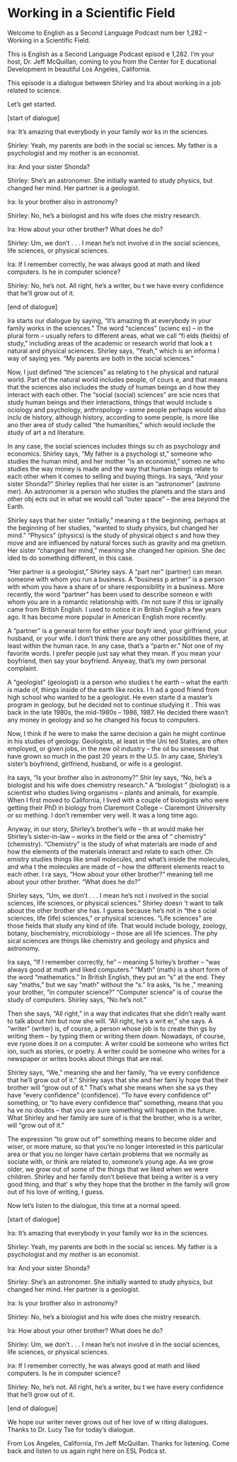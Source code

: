 # Working in a Scientific Field

Welcome to English as a Second Language Podcast num ber 1,282 – Working in a Scientific Field.

This is English as a Second Language Podcast episod e 1,282. I’m your host, Dr. Jeff McQuillan, coming to you from the Center for E ducational Development in beautiful Los Angeles, California.

This episode is a dialogue between Shirley and Ira about working in a job related to science.

Let’s get started.

[start of dialogue]

Ira: It’s amazing that everybody in your family wor ks in the sciences.

Shirley: Yeah, my parents are both in the social sc iences. My father is a psychologist and my mother is an economist.

Ira: And your sister Shonda?

Shirley: She’s an astronomer. She initially wanted to study physics, but changed her mind. Her partner is a geologist.

Ira: Is your brother also in astronomy?

Shirley: No, he’s a biologist and his wife does che mistry research.

Ira: How about your other brother? What does he do?

Shirley: Um, we don’t . . . I mean he’s not involve d in the social sciences, life sciences, or physical sciences.

Ira: If I remember correctly, he was always good at  math and liked computers. Is he in computer science?

Shirley: No, he’s not. All right, he’s a writer, bu t we have every confidence that he’ll grow out of it.

[end of dialogue]

 Ira starts our dialogue by saying, “It’s amazing th at everybody in your family works in the sciences.” The word “sciences” (scienc es) – in the plural form – usually refers to different areas, what we call “fi elds (fields) of study,” including areas of the academic or research world that look a t natural and physical sciences. Shirley says, “Yeah,” which is an informa l way of saying yes. “My parents are both in the social sciences.”

Now, I just defined “the sciences” as relating to t he physical and natural world. Part of the natural world includes people, of cours e, and that means that the sciences also includes the study of human beings an d how they interact with each other. The “social (social) sciences” are scie nces that study human beings and their interactions, things that would include s ociology and psychology, anthropology – some people perhaps would also inclu de history, although history, according to some people, is more like ano ther area of study called “the humanities,” which would include the study of art a nd literature.

In any case, the social sciences includes things su ch as psychology and economics. Shirley says, “My father is a psychologi st,” someone who studies the human mind, and her mother “is an economist,” someo ne who studies the way money is made and the way that human beings relate to each other when it comes to selling and buying things. Ira says, “And your sister Shonda?” Shirley replies that her sister is an “astronomer” (astrono mer). An astronomer is a person who studies the planets and the stars and other obj ects out in what we would call “outer space” – the area beyond the Earth.

Shirley says that her sister “initially,” meaning a t the beginning, perhaps at the beginning of her studies, “wanted to study physics,  but changed her mind.” “Physics” (physics) is the study of physical object s and how they move and are influenced by natural forces such as gravity and ma gnetism. Her sister “changed her mind,” meaning she changed her opinion. She dec ided to do something different, in this case.

“Her partner is a geologist,” Shirley says. A “part ner” (partner) can mean someone with whom you run a business. A “business p artner” is a person with whom you have a share of or share responsibility in  a business. More recently, the word “partner” has been used to describe someon e with whom you are in a romantic relationship with. I’m not sure if this or iginally came from British English. I used to notice it in British English a few years ago. It has become more popular in American English more recently.

A “partner” is a general term for either your boyfr iend, your girlfriend, your husband, or your wife. I don’t think there are any other possibilities there, at least within the human race. In any case, that’s a “partn er.” Not one of my favorite words. I prefer people just say what they mean. If you mean your boyfriend, then say your boyfriend. Anyway, that’s my own personal complaint.

A “geologist” (geologist) is a person who studies t he earth – what the earth is made of, things inside of the earth like rocks. I h ad a good friend from high school who wanted to be a geologist. He even starte d a master’s program in geology, but he decided not to continue studying it . This was back in the late 1980s, the mid-1980s – 1986, 1987. He decided there  wasn’t any money in geology and so he changed his focus to computers.

Now, I think if he were to make the same decision a gain he might continue in his studies of geology. Geologists, at least in the Uni ted States, are often employed, or given jobs, in the new oil industry – the oil bu sinesses that have grown so much in the past 20 years in the U.S. In any case, Shirley’s sister’s boyfriend, girlfriend, husband, or wife is a geologist.

Ira says, “Is your brother also in astronomy?” Shir ley says, “No, he’s a biologist and his wife does chemistry research.” A “biologist ” (biologist) is a scientist who studies living organisms – plants and animals, for example. When I first moved to California, I lived with a couple of biologists who  were getting their PhD in biology from Claremont College – Claremont University or so mething. I don’t remember very well. It was a long time ago.

Anyway, in our story, Shirley’s brother’s wife – th at would make her Shirley’s sister-in-law – works in the field or the area of “ chemistry” (chemistry). “Chemistry” is the study of what materials are made  of and how the elements of the materials interact and relate to each other. Ch emistry studies things like small molecules, and what’s inside the molecules, and wha t the molecules are made of – how the different elements react to each other. I ra says, “How about your other brother?” meaning tell me about your other brother.  “What does he do?”

Shirley says, “Um, we don’t . . . I mean he’s not i nvolved in the social sciences, life sciences, or physical sciences.” Shirley doesn ’t want to talk about the other brother she has. I guess because he’s not in “the s ocial sciences, life (life) sciences,” or physical sciences. “Life sciences” are those fields that study any kind of life. That would include biology, zoology, botany, biochemistry, microbiology – those are all life sciences. The phy sical sciences are things like chemistry and geology and physics and astronomy.

Ira says, “If I remember correctly, he” – meaning S hirley’s brother – “was always good at math and liked computers.” “Math” (math) is  a short form of the word “mathematics.” In British English, they put an “s” at the end. They say “maths,” but we say “math” without the “s.” Ira asks, “Is he ,” meaning your brother, “in computer science?” “Computer science” is of course the study of computers. Shirley says, “No he’s not.”

Then she says, “All right,” in a way that indicates  that she didn’t really want to talk about him but now she will. “All right, he’s a writ er,” she says. A “writer” (writer) is, of course, a person whose job is to create thin gs by writing them – by typing them or writing them down. Nowadays, of course, eve ryone does it on a computer. A writer could be someone who writes fict ion, such as stories, or poetry. A writer could be someone who writes for a newspaper or writes books about things that are real.

Shirley says, “We,” meaning she and her family, “ha ve every confidence that he’ll grow out of it.” Shirley says that she and her fami ly hope that their brother will “grow out of it.” That’s what she means when she sa ys they have “every confidence” (confidence). “To have every confidence  of” something, or “to have every confidence that” something, means that you ha ve no doubts – that you are sure something will happen in the future. What Shirley and her family are sure of is that the  brother, who is a writer, will “grow out of it.”

The expression “to grow out of” something means to become older and wiser, or more mature, so that you’re no longer interested in  this particular area or that you no longer have certain problems that we normally as sociate with, or think are related to, someone’s young age. As we grow older, we grow out of some of the things that we liked when we were children. Shirley  and her family don’t believe that being a writer is a very good thing, and that’ s why they hope that the brother in the family will grow out of his love of writing,  I guess.

Now let’s listen to the dialogue, this time at a normal speed.

[start of dialogue]

Ira: It’s amazing that everybody in your family wor ks in the sciences.

Shirley: Yeah, my parents are both in the social sc iences. My father is a psychologist and my mother is an economist.

Ira: And your sister Shonda?

 Shirley: She’s an astronomer. She initially wanted to study physics, but changed her mind. Her partner is a geologist.

Ira: Is your brother also in astronomy?

Shirley: No, he’s a biologist and his wife does che mistry research.

Ira: How about your other brother? What does he do?

Shirley: Um, we don’t . . . I mean he’s not involve d in the social sciences, life sciences, or physical sciences.

Ira: If I remember correctly, he was always good at  math and liked computers. Is he in computer science?

Shirley: No, he’s not. All right, he’s a writer, bu t we have every confidence that he’ll grow out of it.

[end of dialogue]

We hope our writer never grows out of her love of w riting dialogues. Thanks to Dr. Lucy Tse for today’s dialogue.

From Los Angeles, California, I’m Jeff McQuillan. Thanks for listening. Come back and listen to us again right here on ESL Podca st.


